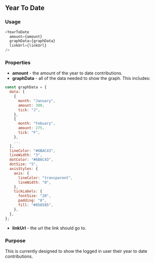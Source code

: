 ## Year To Date

### Usage

```js
<YearToDate
  amount={amount}
  graphData={graphData}
  linkUrl={linkUrl}
/>
```

### Properties

* **amount** - the amount of the year to date contributions.
* **graphData** - all of the data needed to show the graph. This includes:

```js
const graphData = {
  data: [
    {
      month: "January",
      amount: 300,
      tick: "J",
    },
    {
      month: "Febuary",
      amount: 275,
      tick: "F",
    },
    ...
  ],
  lineColor: "#6BAC43",
  lineWidth: "3",
  dotColor: "#6BAC43",
  dotSize: "5",
  axisStyles: {
    axis: {
      lineColor: "transparent",
      lineWidth: "0",
    },
    tickLabels: {
      fontSize: "20",
      padding: "8",
      fill: "#858585",
    },
  },
};
```

* **linkUrl** - the url the link should go to.

### Purpose

This is currently designed to show the logged in user their year to date contributions.
